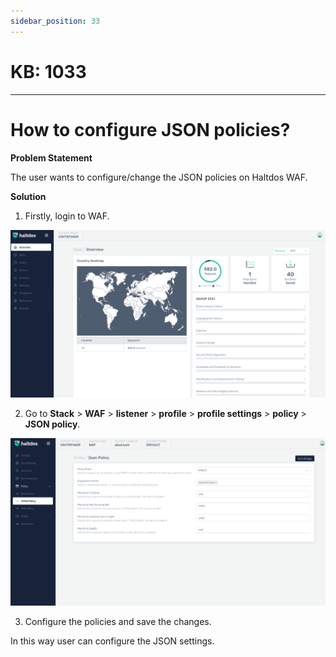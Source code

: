 ```yaml
---
sidebar_position: 33
---
```


# KB: 1033
-----------

# How to configure JSON policies?

**Problem Statement**

The user wants to configure/change the JSON policies on Haltdos WAF.

**Solution**

1. Firstly, login to WAF.

![kb-1033](/img/waf/kb/v2/overview_kb_1033_1.png)

2. Go to **Stack** > **WAF** > **listener** > **profile** > **profile settings** > **policy** > **JSON policy**.

![kb-1033](/img/waf/kb/v2/json_kb_1033_2.png)

3. Configure the policies and save the changes.

In this way user can configure the JSON settings.



